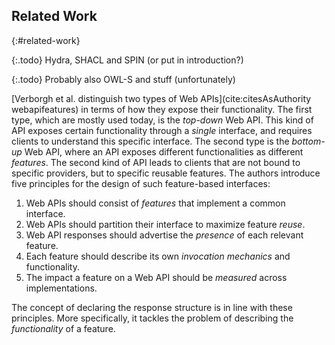 ## Related Work
{:#related-work}

{:.todo}
Hydra, SHACL and SPIN (or put in introduction?)

{:.todo}
Probably also OWL-S and stuff (unfortunately)

[Verborgh et al. distinguish two types of Web APIs](cite:citesAsAuthority webapifeatures)
in terms of how they expose their functionality.
The first type, which are mostly used today, is the _top-down_ Web API.
This kind of API exposes certain functionality through a _single_ interface,
and requires clients to understand this specific interface.
The second type is the _bottom-up_ Web API,
where an API exposes different functionalities as different _features_.
The second kind of API leads to clients that are not bound to specific providers,
but to specific reusable features.
The authors introduce five principles for the design of such feature-based interfaces:

1. Web APIs should consist of _features_ that implement a common interface.
2. Web APIs should partition their interface to maximize feature _reuse_.
3. Web API responses should advertise the _presence_ of each relevant feature.
4. Each feature should describe its own _invocation mechanics_ and functionality.
5. The impact a feature on a Web API should be _measured_ across implementations.

The concept of declaring the response structure is in line with these principles.
More specifically, it tackles the problem of describing the _functionality_ of a feature.
